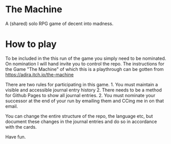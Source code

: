 # The Machine
A (shared) solo RPG game of decent into madness.

# How to play
To be included in the this run of the game you simply need to be nominated.
On nomination I will hand invite you to control the repo.
The instructions for the Game "The Machine" of which this is a playthrough can be gotten from https://adira.itch.io/the-machine

There are two rules for participating in this game. 
    1.  You must maintain a visible and accessible journal entry history
    2.  There needs to be a method for Github Pages to show all journal entries.
    2.  You must nominate your successor at the end of your run by emailing them and CCing me in on that email.

You can change the entire structure of the repo, the language etc, but document these changes in the journal entries and do so in accordance with the cards.

Have fun.